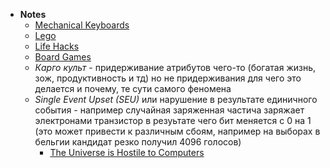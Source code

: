 - **Notes**	
	- [Mechanical Keyboards](Life/Mechanical%20Keyboards.md)
	- [Lego](Life/Lego.md)
	- [Life Hacks](Life/Life%20Hacks.md)
	- [Board Games](Life/Board%20Games.md)
	- *Карго культ* - придерживание атрибутов чего-то (богатая жизнь, зож, продуктивность и тд) но не придерживания для чего это делается и почему, те сути самого феномена
	- *Single Event Upset (SEU)* или нарушение в результате единичного события - например случайная заряженная частича заряжает электронами транзистор в резуьтате чего бит меняется с 0 на 1 (это может привести к различным сбоям, например на выборах в бельгии кандидат резко получил 4096 голосов)
		- [The Universe is Hostile to Computers](https://www.youtube.com/watch?v=AaZ_RSt0KP8)